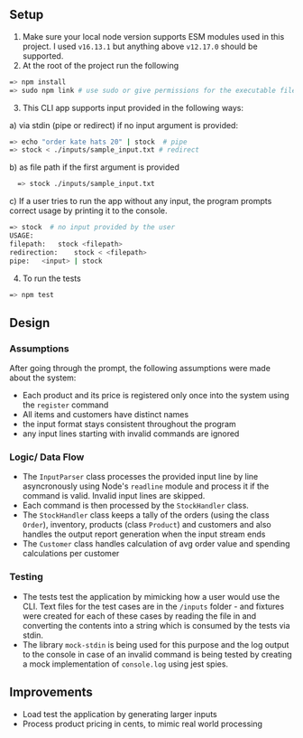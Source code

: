 ## Setup

1. Make sure your local node version supports ESM modules used in this project. I used `v16.13.1` but anything above `v12.17.0` should be supported.
2. At the root of the project run the following

```bash
=> npm install
=> sudo npm link # use sudo or give permissions for the executable file to run and to be called anywhere using the keyword 'stock'
```

3. This CLI app supports input provided in the following ways:

a) via stdin (pipe or redirect) if no input argument is provided:

```bash
=> echo "order kate hats 20" | stock  # pipe
=> stock < ./inputs/sample_input.txt # redirect
```

b) as file path if the first argument is provided

```bash
  => stock ./inputs/sample_input.txt
```

c) If a user tries to run the app without any input, the program prompts correct usage by printing it to the console.

```bash
=> stock  # no input provided by the user
USAGE:
filepath:	stock <filepath>
redirection:	stock < <filepath>
pipe:	<input> | stock
```

4. To run the tests

```bash
=> npm test
```

## Design

### Assumptions

After going through the prompt, the following assumptions were made about the system:

- Each product and its price is registered only once into the system using the `register` command
- All items and customers have distinct names
- the input format stays consistent throughout the program
- any input lines starting with invalid commands are ignored

### Logic/ Data Flow

- The `InputParser` class processes the provided input line by line asyncronously using Node's `readline` module and process it if the command is valid. Invalid input lines are skipped.
- Each command is then processed by the `StockHandler` class.
- The `StockHandler` class keeps a tally of the orders (using the class `Order`), inventory, products (class `Product`) and customers and also handles the output report generation when the input stream ends
- The `Customer` class handles calculation of avg order value and spending calculations per customer

### Testing

- The tests test the application by mimicking how a user would use the CLI. Text files for the test cases are in the `/inputs` folder - and fixtures were created for each of these cases by reading the file in and converting the contents into a string which is consumed by the tests via stdin.
- The library `mock-stdin` is being used for this purpose and the log output to the console in case of an invalid command is being tested by creating a mock implementation of `console.log` using jest spies.

## Improvements

- Load test the application by generating larger inputs
- Process product pricing in cents, to mimic real world processing
